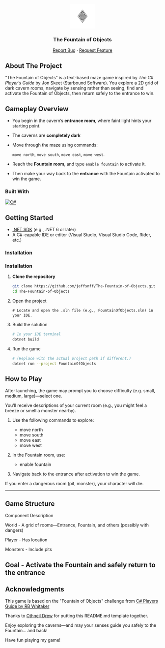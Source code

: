 <!-- PROJECT LOGO -->
<br />
<div align="center">
  <a href="https://github.com/jeffsnff/The-Fountain-of-Objects">
    <img src="./FountainOfObjects/Assets/labytinth.png" alt="Logo" width="80" height="80">
  </a>
  <h3 align="center">The Fountain of Objects</h3>
  <p align="center">
    <a href="https://github.com/jeffsnff/The-Fountain-of-Objects/issues/new?labels=bug&template=bug-report---.md">Report Bug</a>
    ·
    <a href="https://github.com/jeffsnff/The-Fountain-of-Objects/issues/new?labels=enhancement&template=feature-request---.md">Request Feature</a>
  </p>
</div>


<!-- ABOUT THE PROJECT -->

## About The Project

"The Fountain of Objects" is a text-based maze game inspired by *The C# Player’s Guide* by Jon Skeet (Starbound Software). You explore a 2D grid of dark cavern rooms, navigate by sensing rather than seeing, find and activate the Fountain of Objects, then return safely to the entrance to win.

## Gameplay Overview

- You begin in the cavern’s **entrance room**, where faint light hints your starting point.
- The caverns are **completely dark**
- Move through the maze using commands:  

  `move north`, `move south`, `move east`, `move west`.
- Reach the **Fountain room**, and type `enable fountain` to activate it.
- Then make your way back to the **entrance** with the Fountain activated to win the game.

### Built With

[![C#](https://custom-icon-badges.demolab.com/badge/C%23-%23239120.svg?logo=cshrp&logoColor=white)](#)

<!-- GETTING STARTED -->
## Getting Started

  - [.NET SDK](https://dotnet.microsoft.com/download) (e.g., .NET 6 or later)
  - A C#-capable IDE or editor (Visual Studio, Visual Studio Code, Rider, etc.)

### Installation

### Installation

1. **Clone the repository**  

   ```bash
   git clone https://github.com/jeffsnff/The-Fountain-of-Objects.git
   cd The-Fountain-of-Objects
   ```
1. Open the project

   ```
   # Locate and open the .sln file (e.g., FountainOfObjects.sln) in your IDE.
   ```
1. Build the solution

   ```bash
   # In your IDE terminal
   dotnet build
   ```
1. Run the game

   ```bash
   # (Replace with the actual project path if different.)
   dotnet run --project FountainOfObjects
   ```

## How to Play

After launching, the game may prompt you to choose difficulty (e.g. small, medium, large)—select one.

You’ll receive descriptions of your current room (e.g., you might feel a breeze or smell a monster nearby).

1. Use the following commands to explore:

   - move north
   - move south
   - move east
   - move west
1. In the Fountain room, use:

   - enable fountain
1. Navigate back to the entrance after activation to win the game.

If you enter a dangerous room (pit, monster), your character will die.

---

## Game Structure

Component Description

World -	A grid of rooms—Entrance, Fountain, and others (possibly with dangers)

Player - Has location

Monsters - Include pits

Goal -	Activate the Fountain and safely return to the entrance
---


## Acknowledgments
This game is based on the "Fountain of Objects" challenge from [C# Players Guide by RB Whitaker ](https://csharpplayersguide.com/)

Thanks to [Othneil Drew](https://github.com/othneildrew/Best-README-Template/blob/main/README.md) for putting this README.md template together.

Enjoy exploring the caverns—and may your senses guide you safely to the Fountain... and back!

Have fun playing my game!
